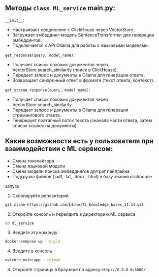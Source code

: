 ## Методы `class ML_service` main.py:

`__init__`:
* Настраивает соединение с ClickHouse через VectorStore.
* Загружает эмбеддинг-модель SentenceTransformer для генерации эмбеддингов.
* Подключается к API Ollama для работы с языковыми моделями.

`get_response(query, model_name)`:
* Получает список похожих документов через VectorStore.search_similarity (поиск в ClickHouse).
* Передает запрос и документы в Ollama для генерации ответа.
* Возвращает синхронный ответ в формате (текст ответа, контекст).

`get_stream_response(query, model_name)`:
* Получает список похожих документов через VectorStore.search_similarity.
* Передает запрос и документы в Ollama для генерации стримингового ответа.
* Генерирует поэтапный поток текста (сначала части ответа, затем список ссылок на документы).


## Какие возможности есть у пользователя при взаимодействии с ML сервисом:
* Смена токенайзера
* Смена языковой модели
* Смена модели поиска эмбеддингов для раг пайплайна
* Подгрузка файлов (.pdf, .txt, .docx, .html) в базу знаний clickhouse
 
запуск 
1. Склонируйте репозиторий
```bash
git clone https://github.com/L4dno/T1_Knowledge_bases_11.24.git
``` 

2. Откройте консоль и перейдите в директорию ML сервиса
```bash
cd ml_service
```

3. Введите эту команду
```bash
docker-compose up --build
```

4. Введите в консоль
```bash
uvicorn main:app --reload
```

4. Откройте страницу в браузере по адресу `http://0.0.0.0:8000/`